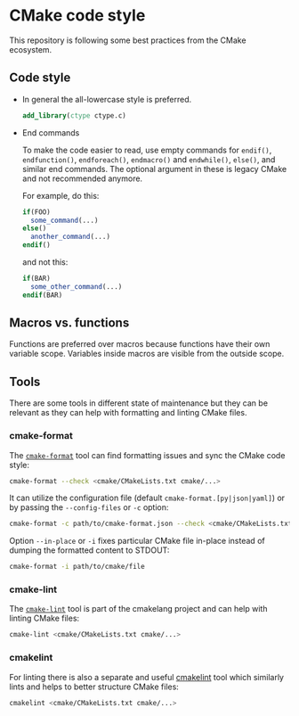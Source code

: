 # CMake code style

This repository is following some best practices from the CMake ecosystem.

## Code style

* In general the all-lowercase style is preferred.

  ```cmake
  add_library(ctype ctype.c)
  ```

* End commands

  To make the code easier to read, use empty commands for `endif()`,
  `endfunction()`, `endforeach()`, `endmacro()` and `endwhile()`, `else()`, and
  similar end commands. The optional argument in these is legacy CMake and not
  recommended anymore.

  For example, do this:

  ```cmake
  if(FOO)
    some_command(...)
  else()
    another_command(...)
  endif()
  ```

  and not this:

  ```cmake
  if(BAR)
    some_other_command(...)
  endif(BAR)
  ```

## Macros vs. functions

Functions are preferred over macros because functions have their own variable
scope. Variables inside macros are visible from the outside scope.

## Tools

There are some tools in different state of maintenance but they can be relevant
as they can help with formatting and linting CMake files.

### cmake-format

The [`cmake-format`](https://cmake-format.readthedocs.io/en/latest/) tool can
find formatting issues and sync the CMake code style:

```sh
cmake-format --check <cmake/CMakeLists.txt cmake/...>
```

It can utilize the configuration file (default `cmake-format.[py|json|yaml]`) or
by passing the `--config-files` or `-c` option:

```sh
cmake-format -c path/to/cmake-format.json --check <cmake/CMakeLists.txt cmake/...>
```

Option `--in-place` or `-i` fixes particular CMake file in-place instead of
dumping the formatted content to STDOUT:

```sh
cmake-format -i path/to/cmake/file
```

### cmake-lint

The [`cmake-lint`](https://cmake-format.readthedocs.io/en/latest/cmake-lint.html)
tool is part of the cmakelang project and can help with linting CMake files:

```sh
cmake-lint <cmake/CMakeLists.txt cmake/...>
```

### cmakelint

For linting there is also a separate and useful
[cmakelint](https://github.com/cmake-lint/cmake-lint) tool which similarly lints
and helps to better structure CMake files:

```sh
cmakelint <cmake/CMakeLists.txt cmake/...>
```
